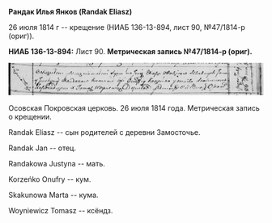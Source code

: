 **Рандак Илья Янков (Randak Eliasz)**

26 июля 1814 г -- крещение (НИАБ 136-13-894, лист 90, №47/1814-р
(ориг)).

**НИАБ 136-13-894:** Лист 90. **Метрическая запись №47/1814-р (ориг).**

![](./media/96635fda0d55131029aeb101f5eb41b42f0863ad.png)

Осовская Покровская церковь. 26 июля 1814 года. Метрическая запись о
крещении.

Randak Eliasz -- сын родителей с деревни Замосточье.

Randak Jan -- отец.

Randakowa Justyna -- мать.

Korzeńko Onufry -- кум.

Skakunowa Marta -- кума.

Woyniewicz Tomasz -- ксёндз.
